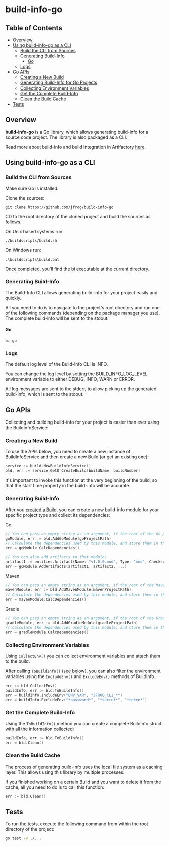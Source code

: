 # build-info-go

## Table of Contents

- [Overview](#overview)
- [Using build-info-go as a CLI](#using-build-info-go-as-a-cli)
  - [Build the CLI from Sources](#build-the-cli-from-sources)
  - [Generating Build-Info](#generating-build-info)
    - [Go](#go)
  - [Logs](#logs)
- [Go APIs](#go-apis)
  - [Creating a New Build](#creating-a-new-build)
  - [Generating Build-Info for Go Projects](#generating-build-info-for-go-projects)
  - [Collecting Environment Variables](#collecting-environment-variables)
  - [Get the Complete Build-Info](#get-the-complete-build-info)
  - [Clean the Build Cache](#clean-the-build-cache)
- [Tests](#tests)

## Overview

**build-info-go** is a Go library, which allows generating build-info for a source code project. The library is also packaged as a CLI.

Read more about build-info and build integration in Artifactory [here](https://www.jfrog.com/confluence/display/JFROG/Build+Integration).

## Using build-info-go as a CLI

### Build the CLI from Sources

Make sure Go is installed.

Clone the sources:
```
git clone https://github.com/jfrog/build-info-go
```
CD to the root directory of the cloned project and build the sources as follows.

On Unix based systems run:
````
./buildscripts/build.sh
````
On Windows run:
````
.\buildscripts\build.bat
````
Once completed, you'll find the bi executable at the current directory.

### Generating Build-Info

The Build-Info CLI allows generating build-info for your project easily and quickly.

All you need to do is to navigate to the project's root directory and run one of the following commands (depending on the package manager you use). The complete build-info will be sent to the stdout.

#### Go

```shell
bi go
```

### Logs

The default log level of the Build-Info CLI is INFO.

You can change the log level by setting the BUILD_INFO_LOG_LEVEL environment variable to either DEBUG, INFO, WARN or ERROR.

All log messages are sent to the stderr, to allow picking up the generated build-info, which is sent to the stdout.

## Go APIs

Collecting and building build-info for your project is easier than ever using the BuildInfoService:

### Creating a New Build

To use the APIs below, you need to create a new instance of BuildInfoService and then create a new Build (or get an existing one):

```go
service := build.NewBuildInfoService()
bld, err := service.GetOrCreateBuild(buildName, buildNumber)
```

It's important to invoke this function at the very beginning of the build, so that the start time property in the build-info will be accurate.

### Generating Build-Info

After you [created a Build](#creating-a-new-build), you can create a new build-info module for your specific project type and collect its dependencies:

Go
```go
// You can pass an empty string as an argument, if the root of the Go project is the working directory
goModule, err := bld.AddGoModule(goProjectPath)
// Calculate the dependencies used by this module, and store them in the module struct.
err = goModule.CalcDependencies()

// You can also add artifacts to that module:
artifact1 := entities.Artifact{Name: "v1.0.0.mod", Type: "mod", Checksum: &entities.Checksum{Sha1: "123", Md5: "456"}}
err = goModule.AddArtifacts(artifact1, artifact2, ...)

```

Maven
```go
// You can pass an empty string as an argument, if the root of the Maven project is the working directory
mavenModule, err := bld.AddMavenModule(mavenProjectPath)
// Calculate the dependencies used by this module, and store them in the module struct.
err = mavenModule.CalcDependencies()
```

Gradle
```go
// You can pass an empty string as an argument, if the root of the Gradle project is the working directory
gradleModule, err := bld.AddGradleModule(gradleProjectPath)
// Calculate the dependencies used by this module, and store them in the module struct.
err = gradleModule.CalcDependencies()
```

### Collecting Environment Variables

Using `CollectEnv()` you can collect environment variables and attach them to the build.

After calling `ToBuildInfo()` ([see below](#get-the-complete-build-info)), you can also filter the environment variables using the `IncludeEnv()` and `ExcludeEnv()` methods of BuildInfo.

```go
err := bld.CollectEnv()
buildInfo, err := bld.ToBuildInfo()
err = buildInfo.IncludeEnv("ENV_VAR", "JFROG_CLI_*")
err = buildInfo.ExcludeEnv("*password*", "*secret*", "*token*")
```

### Get the Complete Build-Info

Using the `ToBuildInfo()` method you can create a complete BuildInfo struct with all the information collected:

```go
buildInfo, err := bld.ToBuildInfo()
err = bld.Clean()
```

### Clean the Build Cache

The process of generating build-info uses the local file system as a caching layer. This allows using this library by multiple processes.

If you finished working on a certain Build and you want to delete it from the cache, all you need to do is to call this function:

```go
err := bld.Clean()
```

## Tests

To run the tests, execute the following command from within the root directory of the project:

```sh
go test -v ./...
```

